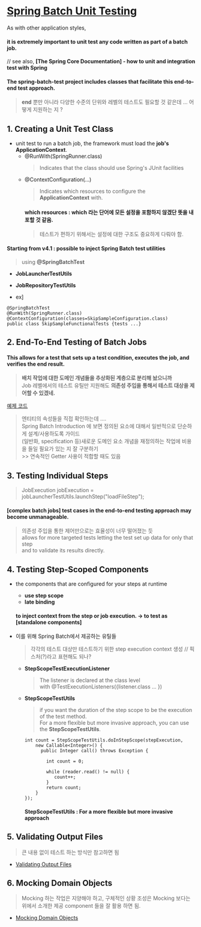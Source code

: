 # [Spring Batch Unit Testing](https://docs.spring.io/spring-batch/4.1.x/reference/html/testing.html)  

As with other application styles,  
#### it is extremely important to unit test any code written as part of a batch job.  
// see also, **[The Spring Core Documentation] - how to unit and integration test with Spring**  

#### The spring-batch-test project includes classes that facilitate this end-to-end test approach.  
  > **end** 뿐만 아니라 다양한 수준의 단위와 레벨의 테스트도 필요할 것 같은데 ... 어떻게 지원하는 지 ?  
  
  
## 1. Creating a Unit Test Class  

* unit test to run a batch job, the framework must load the **job's ApplicationContext**.  
  * @RunWith(SpringRunner.class)  
    > Indicates that the class should use Spring's JUnit facilities  
  * @ContextConfiguration(...)  
    > Indicates which resources to configure the **ApplicationContext** with.  
    #### which resources : which 라는 단어에 모든 설정을 포함하지 않겠단 뜻을 내포할 것 같음.  
      > 테스트가 편하기 위해서는 설정에 대한 구조도 중요하게 다뤄야 함.  
      
#### Starting from v4.1 : possible to inject Spring Batch test utilities  
> using **@SpringBatchTest**  
* **JobLauncherTestUtils**  
* **JobRepositoryTestUtils**  

* ex]  
```
@SpringBatchTest  
@RunWith(SpringRunner.class)
@ContextConfiguration(classes=SkipSampleConfiguration.class)
public class SkipSampleFunctionalTests {tests ...}
```

## 2. End-To-End Testing of Batch Jobs  
#### This allows for a test that sets up a test condition, executes the job, and verifies the end result.  
> **배치 작업에 대한 도메인 개념들을 추상화된 계층으로 분리해 놨으니까**  
> Job 레벨에서의 테스트 유틸만 지원해도 **의존성 주입을 통해서 테스트 대상을 제어할 수 있겠네.**  
  
[예제 코드](https://docs.spring.io/spring-batch/4.1.x/reference/html/testing.html#endToEndTesting)  
  > 엔티티의 속성들을 직접 확인하는데 ....  
  > Spring Batch Introduction 에 보면 정의된 요소에 대해서 일반적으로 단순하게 설계/사용하도록 가이드  
  > (일반화, specification 등)새로운 도메인 요소 개념을 재정의하는 작업에 비용을 들일 필요가 있는 지 잘 구분하기  
    >> 연속적인 Getter 사용이 적합할 때도 있음  
    
## 3. Testing Individual Steps  
  > JobExecution jobExecution = jobLauncherTestUtils.launchStep("loadFileStep");  
  
#### [complex batch jobs] test cases in the end-to-end testing approach may become unmanageable.  
  > 의존성 주입을 통한 제어만으로는 효율성이 너무 떨어졌는 듯  
  > allows for more targeted tests letting the test set up data for only that step  
  > and to validate its results directly.
  
## 4. Testing Step-Scoped Components  
* the components that are configured for your steps at runtime  
  * **use step scope**  
  * **late binding**  
  #### to inject context from the step or job execution. -> to test as [standalone components]  
  
* 이를 위해 Spring Batch에서 제공하는 유틸들  
  > 각각의 테스트 대상만 테스트하기 위한 step execution context 생성 // 픽스처(?)라고 표현해도 되나?  
  
  * **StepScopeTestExecutionListener**  
    > The listener is declared at the class level  
    > with @TestExecutionListeners({listener.class ... })
  * **StepScopeTestUtils**  
    > if you want the duration of the step scope to be the execution of the test method.  
    > For a more flexible but more invasive approach, you can use the **StepScopeTestUtils**.  
    ```
    int count = StepScopeTestUtils.doInStepScope(stepExecution,
        new Callable<Integer>() {
          public Integer call() throws Exception {
    
            int count = 0;
    
            while (reader.read() != null) {
               count++;
            }
            return count;
        }
    });
    ```
    #### StepScopeTestUtils : For a more flexible but more invasive approach
  
## 5. Validating Output Files  
> 큰 내용 없이 테스트 하는 방식만 참고하면 됨  
* [Validating Output Files](https://docs.spring.io/spring-batch/4.1.x/reference/html/testing.html#validatingOutputFiles)  

## 6. Mocking Domain Objects  
> Mocking 하는 작업은 지양해야 하고, 구체적인 상황 조성은 Mocking 보다는 위에서 소개한 제공 component 들을 잘 활용 하면 됨.  
* [Mocking Domain Objects](https://docs.spring.io/spring-batch/4.1.x/reference/html/testing.html#mockingDomainObjects)  



